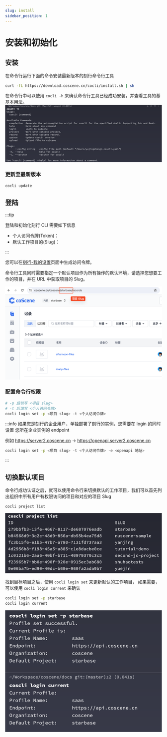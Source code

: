 ```yaml
---
slug: install
sidebar_position: 1
---
```


# 安装和初始化

## 安装

在命令行运行下面的命令安装最新版本的刻行命令行工具

```Bash
curl -fL https://download.coscene.cn/cocli/install.sh | sh
```

在命令行中可以使用 `cocli -h` 来确认命令行工具已经成功安装，并查看工具的基基本用法。
![coscli-help](./img/coscli-help.png)

### 更新至最新版本

```Bash
cocli update
```

## 登陆

:::tip

登陆和初始化刻行 CLI 需要如下信息

- 个人访问令牌(Token)：
- 默认工作项目的(Slug)：

:::

您可以在[刻行-我的设置](https://coscene.cn/profile?section=security)页面中生成访问令牌。

命令行工具同时需要指定一个默认项目作为所有操作的默认环境，请选择您想要工作的项目，并在 URL 中获取项目的 Slug。

![project-slug-url](./img/project-slug-url.png)

### 配置命令行权限

```Bash
# -p 后填写 <项目 slug>
# -t 后填写 <个人访问令牌>
cocli login set -p <项目 slug> -t <个人访问令牌>
```

:::info
如果您是刻行的企业用户，单独部署了刻行的实例，您需要在 login 的同时设置
您所在企业实例的 endpoint

例如 https://server2.coscene.cn -> https://openapi.server2.coscene.cn

```bash
cocli login set -p <项目 slug> -t <个人访问令牌> -e <openapi 地址>
```

:::

## 切换默认项目

命令行成功认证之后，就可以使用命令行来切换默认的工作项目，我们可以首先列出组织中所有用户有权限访问的项目和对应的项目 Slug

```
cocli project list
```

![coscli-list-user-projects](./img/coscli-list-user-projects.png)

找到目标项目之后，使用 `cocli login set` 来更新默认的工作项目， 如果需要，可以使用 `cocli login current` 来确认

```bash
cocli login set -p starbase
cocli login current
```

![coscli-update-default-project-slug](./img/coscli-update-default-project-slug.png)
